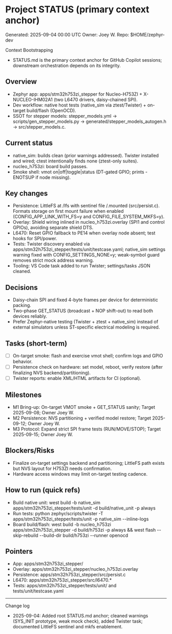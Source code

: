 # Project STATUS (primary context anchor)

Generated: 2025-09-04 00:00 UTC
Owner: Joey W.  Repo: $HOME/zephyr-dev

Context Bootstrapping
- STATUS.md is the primary context anchor for GitHub Copilot sessions; downstream orchestration depends on its integrity.

## Overview
- Zephyr app: apps/stm32h753zi_stepper for Nucleo-H753ZI + X-NUCLEO-IHM02A1 (two L6470 drivers, daisy-chained SPI).
- Dev workflow: native host tests (native_sim via ztest/Twister) + on-target build/flash (OpenOCD).
- SSOT for stepper models: stepper_models.yml → scripts/gen_stepper_models.py → generated/stepper_models_autogen.h → src/stepper_models.c.

## Current status
- native_sim: builds clean (prior warnings addressed). Twister installed and wired; ctest intentionally finds none (ztest-only suites).
- nucleo_h753zi: board build passes.
- Smoke shell: vmot on|off|toggle|status (DT-gated GPIO; prints -ENOTSUP if node missing).

## Key changes
- Persistence: LittleFS at /lfs with sentinel file /.mounted (src/persist.c). Formats storage on first mount failure when enabled (CONFIG_APP_LINK_WITH_FS=y and CONFIG_FILE_SYSTEM_MKFS=y).
- Overlay: Shield wiring inlined in nucleo_h753zi.overlay (SPI1 and control GPIOs), avoiding separate shield DTS.
- L6470: Reset GPIO fallback to PE14 when overlay node absent; test hooks for SPI/power.
- Tests: Twister discovery enabled via apps/stm32h753zi_stepper/tests/unit/testcase.yaml; native_sim settings warning fixed with CONFIG_SETTINGS_NONE=y; weak-symbol guard removes strict mock address warning.
- Tooling: VS Code task added to run Twister; settings/tasks JSON cleaned.

## Decisions
- Daisy-chain SPI and fixed 4-byte frames per device for deterministic packing.
- Two-phase GET_STATUS (broadcast + NOP shift-out) to read both devices reliably.
- Prefer Zephyr-native testing (Twister + ztest + native_sim) instead of external simulators unless ST-specific electrical modeling is required.

## Tasks (short-term)
- [ ] On-target smoke: flash and exercise vmot shell; confirm logs and GPIO behavior.
- [ ] Persistence check on hardware: set model, reboot, verify restore (after finalizing NVS backend/partitioning).
- [ ] Twister reports: enable XML/HTML artifacts for CI (optional).

## Milestones
- M1 Bring-up: On-target VMOT smoke + GET_STATUS sanity; Target 2025-09-08; Owner Joey W.
- M2 Persistence: NVS partitioning + verified model restore; Target 2025-09-12; Owner Joey W.
- M3 Protocol: Expand strict SPI frame tests (RUN/MOVE/STOP); Target 2025-09-15; Owner Joey W.

## Blockers/Risks
- Finalize on-target settings backend and partitioning; LittleFS path exists but NVS layout for H753ZI needs confirmation.
- Hardware access windows may limit on-target testing cadence.

## How to run (quick refs)
- Build native unit: west build -b native_sim apps/stm32h753zi_stepper/tests/unit -d build/native_unit -p always
- Run tests: python zephyr/scripts/twister -T apps/stm32h753zi_stepper/tests/unit -p native_sim --inline-logs
- Board build/flash: west build -b nucleo_h753zi apps/stm32h753zi_stepper -d build/h753zi -p always && west flash --skip-rebuild --build-dir build/h753zi --runner openocd

## Pointers
- App: apps/stm32h753zi_stepper/
- Overlay: apps/stm32h753zi_stepper/nucleo_h753zi.overlay
- Persistence: apps/stm32h753zi_stepper/src/persist.c
- L6470: apps/stm32h753zi_stepper/src/l6470.*
- Tests: apps/stm32h753zi_stepper/tests/unit/ and tests/unit/testcase.yaml

---
Change log
- 2025-09-04: Added root STATUS.md anchor; cleaned warnings (SYS_INIT prototype, weak mock check), added Twister task; documented LittleFS sentinel and mkfs enablement.
